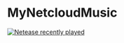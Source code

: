 # MyNetcloudMusic

[![Netease recently played](https://netease-recent-profile.vercel.app/?id=1881027973&type=0&show_percent=1)](https://netease-recent-profile.vercel.app/?id=1881027973&type=0&show_percent=1)
